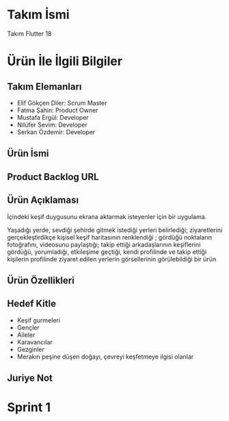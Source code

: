# Takım İsmi

Takım Flutter 18

# Ürün İle İlgili Bilgiler

## Takım Elemanları
- Elif Gökçen Diler: Scrum Master
- Fatma Şahin: Product Owner
- Mustafa Ergül: Developer
- Nilüfer Sevim: Developer
- Serkan Özdemir: Developer

## Ürün İsmi

## Product Backlog URL

## Ürün Açıklaması

İçindeki keşif duygusunu ekrana aktarmak isteyenler için bir uygulama.

Yaşadığı yerde, sevdiği şehirde gitmek istediği yerleri belirlediği; ziyaretlerini gerçekleştirdikçe kişisel keşif haritasının renklendiği ; gördüğü  noktaların fotoğrafını, videosunu paylaştığı;
takip ettiği arkadaşlarının keşiflerini gördüğü,  yorumladığı, etkileşime geçtiği, kendi profilinde ve takip ettiği kişilerin profilinde ziyaret edilen yerlerin görsellerinin görülebildiği bir ürün

## Ürün Özellikleri

## Hedef Kitle
- Keşif gurmeleri
- Gençler
- Aileler
- Karavancılar
- Gezginler
- Merakın peşine düşen doğayı, çevreyi keşfetmeye 
ilgisi olanlar

## Juriye Not

# Sprint 1

